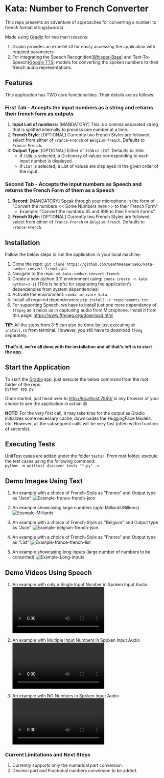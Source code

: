 # Kata: Number to French Converter

This repo presents an adventure of approaches for converting a number to french format strings(words).

Made using [Gradio](https://www.gradio.app/) for two main reasons:
1. Gradio provides an excellet UI for easily accessing the application with required parameters.
2. For integrating the Speech Recognition([Whisper-Base](https://huggingface.co/openai/whisper-base)) and Text-To-Speech([Google TTS](https://gtts.readthedocs.io/en/latest/)) models for converting the spoken numbers to their french audio representations.


## Features
This application has TWO core functionalities. Their details are as follows:

### First Tab - Accepts the input numbers as a string and returns their french form as outputs 

1. **Input List of numbers:** [MANDATORY] This is a comma separated string that is splitted internally to process one number at a time.
2. **French Style**: [OPTIONAL] Currently two French Styles are followed, select from either of `France-French` or `Belgium-french`. Defaults to `France-French`.
3. **Output Type**: [OPTIONAL] Either of `JSON` or `LIST`. Defaults to `JSON`.
    - if `JSON` is selected, a Dictionary of values corresponding to each input number is displayed.
    - if `LIST` is selected, a List of values are displayed in the given order of the input.

### Second Tab - Accepts the input numbers as Speech and returns the French Form of them as a Speech

1. **Record**: [MANDATORY] Speak through your microphone in the form of "Convert the numbers << Some Numbers here >> to their French Form"
   - Example: "Convert the numbers 45 and 999 to their French Forms"
2. **French Style**: [OPTIONAL] Currently two French Styles are followed, select from either of `France-French` or `Belgium-french`. Defaults to `France-French`.


## Installation
Follow the below steps to run the application in your local machine:
1. Clone the repo: `git clone https://github.com/DeathReaper0965/kata-number-convert-french.git`
2. Navigate to the repo: `cd kata-number-convert-french`
3. Create a new python 3.11 environment using: `conda create -n kata python=3.11` (This is helpful for separating the application's dependencies from system dependencies)
4. Activate the environment: `conda activate kata`
5. Install all required dependencies: `pip install -r requirements.txt`
6. For supporting Speech, we have to install just one more dependency of `ffmpeg` as it helps us in captuning audio from Microphone. Install it from this page: https://www.ffmpeg.org/download.html

**TIP**: All the steps from 3-5 can also be done by just executing `sh install.sh` from terminal. However, you still have to download `ffmeg` separately.

#### That's it, we're all done with the installation and all that's left is to start the app.

## Start the Application
To start the [Gradio](https://www.gradio.app/) app, just execute the below command from the root folder of the repo.<br>
`python app.py`
<br>

Once started, just head over to [http://localhost:7860/](http://localhost:7860/) in any browser of your choice to see the application in action 😄

**NOTE:** For the very first call, it may take time for the output as Gradio initializes some necessary cache, downloades the HuggingFace Models, etc. However, all the subsequent calls will be very fast (often within fraction of seconds).


## Executing Tests
UnitTest cases are added under the folder `tests/`. From root folder, execute the test cases using the following command:<br>
`python -m unittest discover tests "*.py" -v`


## Demo Images Using Text

1. An example with a choice of French-Style as "France" and Output type as "Json"
![Example-france-french-json](https://github.com/DeathReaper0965/kata-number-convert-french/blob/main/demo_images/Example-france-french-json.png?raw=true)

2. An example showcasing large numbers (upto Milliards/Billions)
![Example-Milliards](https://github.com/DeathReaper0965/kata-number-convert-french/blob/main/demo_images/Example-Milliards.png?raw=true)

3. An example with a choice of French-Style as "Belgium" and Output type as "Json"
![Example-belgium-french-json](https://github.com/DeathReaper0965/kata-number-convert-french/blob/main/demo_images/Example-belgium-french-json.png?raw=true)

4. An example with a choice of French-Style as "France" and Output type as "List"
![Example-france-french-list](https://github.com/DeathReaper0965/kata-number-convert-french/blob/main/demo_images/Example-france-french-list.png?raw=true)

5. An example showcasing long inputs (large number of numbers to be converted)
![Example-Long-Inputs](https://github.com/DeathReaper0965/kata-number-convert-french/blob/main/demo_images/Example-Long-Inputs.png?raw=true)


## Demo Videos Using Speech
1. An example with only a Single Input Number in Spoken Input Audio
![Example-Single-Numbers-In-Speech](https://github.com/DeathReaper0965/kata-number-convert-french/blob/speech_recognition/demo_videos/Example-Single-Numbers-In-Speech.mp4)

2. An example with Multiple Input Numbers in Spoken Input Audio
![Example-Multiple-Numbers-In-Speech](https://github.com/DeathReaper0965/kata-number-convert-french/blob/speech_recognition/demo_videos/Example-Multiple-Numbers-In-Speech.mp4)

3. An example with NO Numbers in Spoken Input Audio
![Example-No-Numbers-In-Speech](https://github.com/DeathReaper0965/kata-number-convert-french/blob/speech_recognition/demo_videos/Example-No-Numbers-In-Speech.mp4)


### Current Limitations and Next Steps
1. Currently supports only the numerical part conversion. 
2. Decimal part and Fractional numbers conversion to be added.
